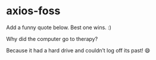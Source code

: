 # axios-foss
Add a funny quote below. Best one wins. :)

Why did the computer go to therapy?  

Because it had a hard drive and couldn’t log off its past! 😄